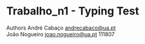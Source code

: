 # Trabalho_n1 - Typing Test

Authors
  André Cabaço    andrecabaco@ua.pt      
  João Nogueiro   joao.nogueiro@ua.pt   111807
